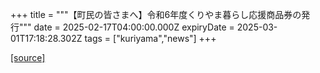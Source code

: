 +++
title = """【町民の皆さまへ】令和6年度くりやま暮らし応援商品券の発行"""
date = 2025-02-17T04:00:00.000Z
expiryDate = 2025-03-01T17:18:28.302Z
tags = ["kuriyama","news"]
+++


[[source]](https://www.town.kuriyama.hokkaido.jp/soshiki/53/22496.html)
